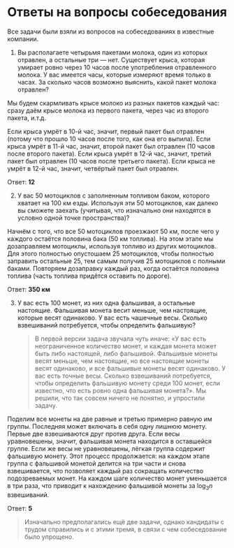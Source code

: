 # Ответы на вопросы собеседования

Все задачи были взяли из вопросов на собеседованиях в известные компании.

1. Вы располагаете четырьмя пакетами молока, один из которых отравлен, а остальные три — нет. Существует крыса, которая умирает ровно через 10 часов после употребления отравленного молока. У вас имеется часы, которые измеряют время только в часах. За сколько часов возможно выяснить, какой пакет молока отравлен?

Мы будем скармливать крысе молоко из разных пакетов каждый час: сразу даём крысе молока из первого пакета, через час из второго пакета, и.т.д.

Если крыса умрёт в 10-й час, значит, первый пакет был отравлен (потому что прошло 10 часов после того, как она его выпила).
Если крыса умрёт в 11-й час, значит, второй пакет был отравлен (10 часов после второго пакета).
Если крыса умрёт в 12-й час, значит, третий пакет был отравлен (10 часов после третьего пакета).
Если крыса не умрёт в 12-й час, значит, четвёртый пакет был отравлен.

   Ответ: **12**

2. У вас 50 мотоциклов с заполненным топливом баком, которого хватает на 100 км езды. Используя эти 50 мотоциклов, как далеко вы сможете заехать (учитывая, что изначально они находятся в условно одной точке пространства)?

Начнём с того, что все 50 мотоциклов проезжают 50 км, после чего у каждого остаётся половина бака (50 км топлива). На этом этапе мы дозаправляем мотоциклы, используя топливо из других мотоциклов. Для этого полностью опустошаем 25 мотоциклов, чтобы полностью заправить остальные 25, тем самым получив 25 мотоциклов с полными баками. Повторяем дозаправку каждый раз, когда остаётся половина топлива (часть топлива придётся оставить по дороге).

   Ответ: **350 км**

3. У вас есть 100 монет, из них одна фальшивая, а остальные настоящие. Фальшивая монета весит меньше, чем настоящие, которые весят одинаково. У вас есть чашечные весы. Сколько взвешиваний потребуется, чтобы определить фальшивую?

   > В первой версии задача звучала чуть иначе: «У вас есть неограниченное количество монет, и каждая монета может быть либо настоящей, либо фальшивой. Фальшивые монеты весят меньше, чем настоящие, но все настоящие монеты весят одинаково, и все фальшивые монеты весят одинаково. У вас есть точные весы. Сколько взвешиваний потребуется, чтобы определить фальшивую монету среди 100 монет, если известно, что есть ровно одна фальшивая монета?». Мы решили, что так совсем ничего не понятно, и упростили задачу.

Поделим все монеты на две равные и третью примерно равную им группы. Последняя может включать в себя одну лишнюю монету. Первые две взвешиваются друг против друга. Если весы уравновешены, значит, фальшивая монета находится в оставшейся группе. Если же весы не уравновешены, лёгкая группа содержит фальшивую монету. Этот процесс продолжается: на каждом этапе группа с фальшивой монетой делится на три части и снова взвешивается, что позволяет каждый раз сокращать количество подозреваемых монет. На каждом шаге количество монет уменьшается в три раза, что приводит к нахождению фальшивой монеты за $\log_3 n$ взвешиваний.

   Ответ: **5**

> Изначально предполагались ещё две задачи, однако кандидаты с трудом справились и с этими тремя, в связи с чем собеседование было упрощено.
